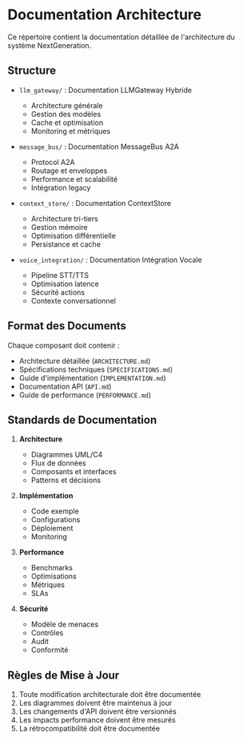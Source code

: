 # Documentation Architecture

Ce répertoire contient la documentation détaillée de l'architecture du système NextGeneration.

## Structure

- `llm_gateway/` : Documentation LLMGateway Hybride
  - Architecture générale
  - Gestion des modèles
  - Cache et optimisation
  - Monitoring et métriques

- `message_bus/` : Documentation MessageBus A2A
  - Protocol A2A
  - Routage et enveloppes
  - Performance et scalabilité
  - Intégration legacy

- `context_store/` : Documentation ContextStore
  - Architecture tri-tiers
  - Gestion mémoire
  - Optimisation différentielle
  - Persistance et cache

- `voice_integration/` : Documentation Intégration Vocale
  - Pipeline STT/TTS
  - Optimisation latence
  - Sécurité actions
  - Contexte conversationnel

## Format des Documents

Chaque composant doit contenir :
- Architecture détaillée (`ARCHITECTURE.md`)
- Spécifications techniques (`SPECIFICATIONS.md`)
- Guide d'implémentation (`IMPLEMENTATION.md`)
- Documentation API (`API.md`)
- Guide de performance (`PERFORMANCE.md`)

## Standards de Documentation

1. **Architecture**
   - Diagrammes UML/C4
   - Flux de données
   - Composants et interfaces
   - Patterns et décisions

2. **Implémentation**
   - Code exemple
   - Configurations
   - Déploiement
   - Monitoring

3. **Performance**
   - Benchmarks
   - Optimisations
   - Métriques
   - SLAs

4. **Sécurité**
   - Modèle de menaces
   - Contrôles
   - Audit
   - Conformité

## Règles de Mise à Jour

1. Toute modification architecturale doit être documentée
2. Les diagrammes doivent être maintenus à jour
3. Les changements d'API doivent être versionnés
4. Les impacts performance doivent être mesurés
5. La rétrocompatibilité doit être documentée 